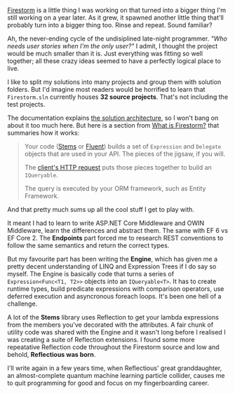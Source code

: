 [Firestorm](https://github.com/connellw/Firestorm) is a little thing I was working on that turned into a bigger thing I'm still working on a year later. As it grew, it spawned another little thing that'll probably turn into a bigger thing too. Rinse and repeat. Sound familiar?

Ah, the never-ending cycle of the undisiplined late-night programmer. *"Who needs user stories when I'm the only user?"* I admit, I thought the project would be much smaller than it is. Just everything was fitting so well together; all these crazy ideas seemed to have a perfectly logical place to live.

I like to split my solutions into many projects and group them with solution folders. But I'd imagine most readers would be horrified to learn that `Firestorm.sln` currently houses **32 source projects**. That's not including the test projects.

The documentation explains [the solution architecture](http://firestorm.readthedocs.io/en/latest/contrib/solution-architecture/), so I won't bang on about it too much here. But here is a section from [What is Firestorm?](http://firestorm.readthedocs.io/en/latest/intro/what-is-firestorm/) that summaries how it works:

> Your code ([Stems](http://firestorm.readthedocs.io/en/latest/stems/stems-intro.md) or [Fluent](http://firestorm.readthedocs.io/en/latest/fluent/fluent-intro.md)) builds a set of `Expression` and `Delegate` objects that are used in your API. The pieces of the jigsaw, if you will.
> 
> The [client's HTTP request](http://firestorm.readthedocs.io/en/latest/endpoints/basic-requests.md) puts those pieces together to build an `IQueryable`.
> 
> The query is executed by your ORM framework, such as Entity Framework.

And that pretty much sums up all the cool stuff I get to play with.

It meant I had to learn to write ASP.NET Core Middleware and OWIN Middleware, learn the differences and abstract them. The same with EF 6 vs EF Core 2. The **Endpoints** part forced me to research REST conventions to follow the same semantics and return the correct types.

But my favourite part has been writing the **Engine**, which has given me a pretty decent understanding of LINQ and Expression Trees if I do say so myself. The Engine is basically code that turns a series of `Expression<Func<T1, T2>>` objects into an `IQueryable<T>`. It has to create runtime types, build predicate expressions with comparison operators, use deferred execution and asyncronous foreach loops. It's been one hell of a challenge.

A lot of the **Stems** library uses Reflection to get your lambda expressions from the members you've decorated with the attributes. A fair chunk of utility code was shared with the Engine and it wasn't long before I realised I was creating a suite of Reflection extensions. I found some more repeatative Reflection code throughout the Firestorm source and low and behold, **Reflectious was born**.

I'll write again in a few years time, when Reflectious' great granddaughter, an almost-complete quantum machine learning particle collider, causes me to quit programming for good and focus on my fingerboarding career.